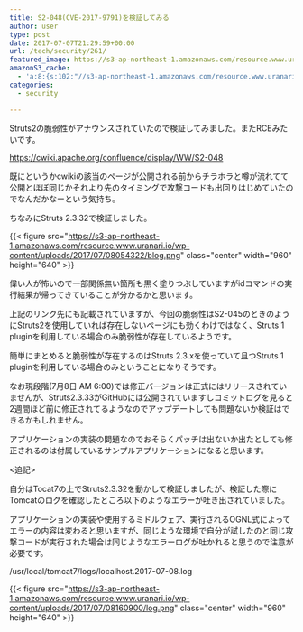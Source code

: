 ```yaml
---
title: S2-048(CVE-2017-9791)を検証してみる
author: user
type: post
date: 2017-07-07T21:29:59+00:00
url: /tech/security/261/
featured_image: https://s3-ap-northeast-1.amazonaws.com/resource.www.uranari.io/wp-content/uploads/2017/07/08054322/blog.png
amazonS3_cache:
  - 'a:8:{s:102:"//s3-ap-northeast-1.amazonaws.com/resource.www.uranari.io/wp-content/uploads/2017/07/08054322/blog.png";i:264;s:110:"//s3-ap-northeast-1.amazonaws.com/resource.www.uranari.io/wp-content/uploads/2017/07/08054322/blog-300x166.png";i:264;s:52:"//www.uranari.io/wp-content/uploads/2017/07/blog.png";i:264;s:60:"//www.uranari.io/wp-content/uploads/2017/07/blog-300x166.png";i:264;s:101:"//s3-ap-northeast-1.amazonaws.com/resource.www.uranari.io/wp-content/uploads/2017/07/08160900/log.png";i:275;s:110:"//s3-ap-northeast-1.amazonaws.com/resource.www.uranari.io/wp-content/uploads/2017/07/08160900/log-1024x342.png";i:275;s:51:"//www.uranari.io/wp-content/uploads/2017/07/log.png";i:275;s:60:"//www.uranari.io/wp-content/uploads/2017/07/log-1024x342.png";i:275;}'
categories:
  - security

---
```

Struts2の脆弱性がアナウンスされていたので検証してみました。またRCEみたいです。
  
<https://cwiki.apache.org/confluence/display/WW/S2-048>

既にというかcwikiの該当のページが公開される前からチラホラと噂が流れてて公開とほぼ同じかそれより先のタイミングで攻撃コードも出回りはじめていたのでなんだかなーという気持ち。

ちなみにStruts 2.3.32で検証しました。

{{< figure src="https://s3-ap-northeast-1.amazonaws.com/resource.www.uranari.io/wp-content/uploads/2017/07/08054322/blog.png" class="center" width="960" height="640" >}}

偉い人が怖いので一部関係無い箇所も黒く塗りつぶしていますがidコマンドの実行結果が帰ってきていることが分かるかと思います。

上記のリンク先にも記載されていますが、今回の脆弱性はS2-045のときのようにStruts2を使用していれば存在しないページにも効くわけではなく、Struts 1 pluginを利用している場合のみ脆弱性が存在しているようです。

簡単にまとめると脆弱性が存在するのはStruts 2.3.xを使っていて且つStruts 1 pluginを利用している場合のみということになりそうです。

<span class="strike">なお現段階(7月8日 AM 6:00)では修正バージョンは正式にはリリースされていませんが、Struts2.3.33がGitHubには公開されていますしコミットログを見ると2週間ほど前に修正されてるようなのでアップデートしても問題ないか検証はできるかもしれません。</span>

アプリケーションの実装の問題なのでおそらくパッチは出ないか出たとしても修正されるのは付属しているサンプルアプリケーションになると思います。

<追記>
  
自分はTocat7の上でStruts2.3.32を動かして検証しましたが、検証した際にTomcatのログを確認したところ以下のようなエラーが吐き出されていました。
  
アプリケーションの実装や使用するミドルウェア、実行されるOGNL式によってエラーの内容は変わると思いますが、同じような環境で自分が試したのと同じ攻撃コードが実行された場合は同じようなエラーログが吐かれると思うので注意が必要です。

/usr/local/tomcat7/logs/localhost.2017-07-08.log

{{< figure src="https://s3-ap-northeast-1.amazonaws.com/resource.www.uranari.io/wp-content/uploads/2017/07/08160900/log.png" class="center" width="960" height="640" >}}
